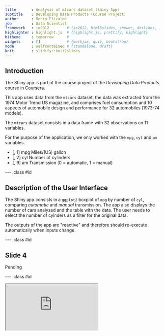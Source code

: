 ```yaml
---
title       : Analysis of mtcars dataset (Shiny App)
subtitle    : Developing Data Products (Course Project)
author      : Rocio Elizalde
job         : Data Scientist
framework   : io2012        # {io2012, html5slides, shower, dzslides, ...}
highlighter : highlight.js  # {highlight.js, prettify, highlight}
hitheme     : tomorrow      # 
widgets     : []            # {mathjax, quiz, bootstrap}
mode        : selfcontained # {standalone, draft}
knit        : slidify::knit2slides
---
```


## Introduction

The Shiny app is part of the course project of the *Developing Data Products* course in Coursera. 

This app uses data from the `mtcars` dataset, the data was extracted from the 1974 Motor Trend US magazine, and comprises fuel consumption and 10 aspects of automobile design and performance for 32 automobiles (1973-74 models).

The `mtcars` dataset consists in a data frame with 32 observations on 11 variables.

For the purpose of the application, we only worked with the `mpg`, `cyl` and `am` variables.

- [, 1] mpg    Miles/(US) gallon
- [, 2] cyl	Number of cylinders
- [, 9]	am	Transmission (0 = automatic, 1 = manual)

--- .class #id 

## Description of the User Interface

The Shiny app consists in a `ggplot2` boxplot of `mpg` by number of `cyl`, comparing *automatic*  and *manual* transmission. The app also displays the number of cars analyzed and the table with the data. The user needs to select the number of cylnders as a filter for the original data.

The outputs of the app are "reactive" and therefore should re-execute automatically when inputs change.

--- .class #id

## Slide 4

Pending

--- .class #id

<iframe src=http://relizalde.shinyapps.io/DataProductsProject></iframe>
